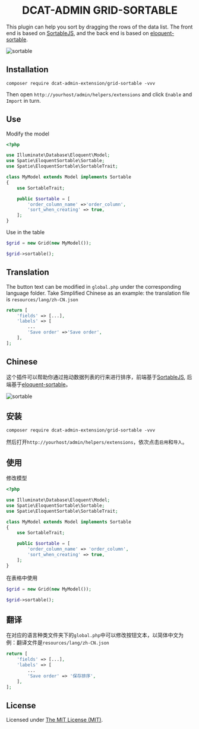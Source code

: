 <div align="center">

# DCAT-ADMIN GRID-SORTABLE

</div>

This plugin can help you sort by dragging the rows of the data list. The front end is based on [SortableJS](https://github.com/SortableJS/Sortable), and the back end is based on [eloquent-sortable](https://github.com/spatie/eloquent-sortable).


![sortable](https://raw.githubusercontent.com/jqhph/dcat-admin-grid-sortable/docs/img/grid-sortable.png)

## Installation

```shell
composer require dcat-admin-extension/grid-sortable -vvv
```

Then open `http://yourhost/admin/helpers/extensions` and click `Enable` and `Import` in turn.

## Use

Modify the model

```php
<?php

use Illuminate\Database\Eloquent\Model;
use Spatie\EloquentSortable\Sortable;
use Spatie\EloquentSortable\SortableTrait;

class MyModel extends Model implements Sortable
{
    use SortableTrait;

    public $sortable = [
        'order_column_name' =>'order_column',
        'sort_when_creating' => true,
    ];
}
```

Use in the table

```php
$grid = new Grid(new MyModel());

$grid->sortable();
```

## Translation

The button text can be modified in `global.php` under the corresponding language folder. Take Simplified Chinese as an example: the translation file is `resources/lang/zh-CN.json`
```php
return [
    'fields' => [...],
    'labels' => [
        ...
        'Save order' =>'Save order',
    ],
];
```

## Chinese

这个插件可以帮助你通过拖动数据列表的行来进行排序，前端基于[SortableJS](https://github.com/SortableJS/Sortable), 后端基于[eloquent-sortable](https://github.com/spatie/eloquent-sortable)。


![sortable](https://raw.githubusercontent.com/jqhph/dcat-admin-grid-sortable/docs/img/grid-sortable.png)

## 安装

```shell
composer require dcat-admin-extension/grid-sortable -vvv
```

然后打开`http://yourhost/admin/helpers/extensions`，依次点击`启用`和`导入`。

## 使用

修改模型

```php
<?php

use Illuminate\Database\Eloquent\Model;
use Spatie\EloquentSortable\Sortable;
use Spatie\EloquentSortable\SortableTrait;

class MyModel extends Model implements Sortable
{
    use SortableTrait;

    public $sortable = [
        'order_column_name' => 'order_column',
        'sort_when_creating' => true,
    ];
}
```

在表格中使用

```php
$grid = new Grid(new MyModel());

$grid->sortable();
```

## 翻译

在对应的语言种类文件夹下的`global.php`中可以修改按钮文本，以简体中文为例：翻译文件是`resources/lang/zh-CN.json`
```php
return [
    'fields' => [...],
    'labels' => [
        ...
        'Save order' => '保存排序',
    ],
];
```

License
------------
Licensed under [The MIT License (MIT)](LICENSE).
